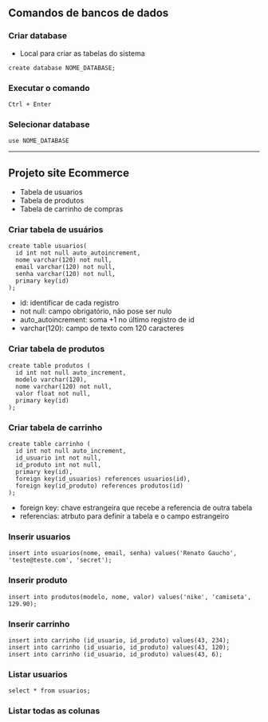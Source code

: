 ## Comandos de bancos de dados

### Criar database
* Local para criar as tabelas do sistema
```
create database NOME_DATABASE;
```
### Executar o comando
```
Ctrl + Enter
```
### Selecionar database
```
use NOME_DATABASE
```
<hr>

## Projeto site Ecommerce
* Tabela de usuarios 
* Tabela de produtos
* Tabela de carrinho de compras

### Criar tabela de usuários
```
create table usuarios(
  id int not null auto_autoincrement,
  nome varchar(120) not null,
  email varchar(120) not null,
  senha varchar(120) not null,
  primary key(id)  
);
```
* id: identificar de cada registro
* not null: campo obrigatório, não pose ser nulo
* auto_autoincrement: soma +1 no último registro de id
* varchar(120): campo de texto com 120 caracteres

### Criar tabela de produtos
```
create table produtos (
  id int not null auto_increment,
  modelo varchar(120),
  nome varchar(120) not null,
  valor float not null,
  primary key(id)
);
```

### Criar tabela de carrinho
```
create table carrinho (
  id int not null auto_increment,
  id_usuario int not null,
  id_produto int not null,
  primary key(id),
  foreign key(id_usuarios) references usuarios(id),
  foreign key(id_produto) references produtos(id)
);
```
* foreign key: chave estrangeira que recebe a referencia de outra tabela 
* referencias: atrbuto para definir a tabela e o campo estrangeiro

### Inserir usuarios 
```
insert into usuarios(nome, email, senha) values('Renato Gaucho', 'teste@teste.com', 'secret');
```

### Inserir produto 
```
insert into produtos(modelo, nome, valor) values('nike', 'camiseta', 129.90);
```

### Inserir carrinho
```
insert into carrinho (id_usuario, id_produto) values(43, 234);
insert into carrinho (id_usuario, id_produto) values(43, 120);
insert into carrinho (id_usuario, id_produto) values(43, 6);
```

### Listar usuarios
```
select * from usuarios;
```

### Listar todas as colunas 
```

```